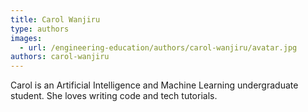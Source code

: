 ```yaml
---
title: Carol Wanjiru
type: authors
images:
  - url: /engineering-education/authors/carol-wanjiru/avatar.jpg
authors: carol-wanjiru
---
```


Carol is an Artificial Intelligence and Machine Learning undergraduate student. She loves writing code and tech tutorials.
